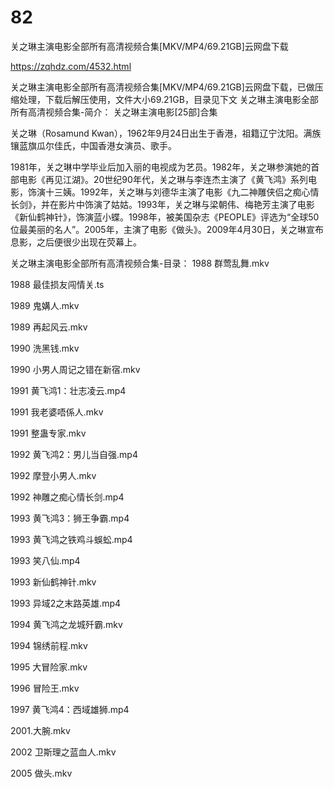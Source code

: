# 82
关之琳主演电影全部所有高清视频合集[MKV/MP4/69.21GB]云网盘下载

https://zqhdz.com/4532.html

关之琳主演电影全部所有高清视频合集[MKV/MP4/69.21GB]云网盘下载，已做压缩处理，下载后解压使用，文件大小69.21GB，目录见下文
关之琳主演电影全部所有高清视频合集-简介：
关之琳主演电影[25部]合集

关之琳（Rosamund Kwan），1962年9月24日出生于香港，祖籍辽宁沈阳。满族镶蓝旗瓜尔佳氏，中国香港女演员、歌手。

1981年，关之琳中学毕业后加入丽的电视成为艺员。1982年，关之琳参演她的首部电影《再见江湖》。20世纪90年代，关之琳与李连杰主演了《黄飞鸿》系列电影，饰演十三姨。1992年，关之琳与刘德华主演了电影《九二神雕侠侣之痴心情长剑》，并在影片中饰演了姑姑。1993年，关之琳与梁朝伟、梅艳芳主演了电影《新仙鹤神针》，饰演蓝小蝶。1998年，被美国杂志《PEOPLE》评选为“全球50位最美丽的名人”。2005年，主演了电影《做头》。2009年4月30日，关之琳宣布息影，之后便很少出现在荧幕上。

关之琳主演电影全部所有高清视频合集-目录：
1988 群莺乱舞.mkv

1988 最佳损友闯情关.ts

1989 鬼媾人.mkv

1989 再起风云.mkv

1990 洗黑钱.mkv

1990 小男人周记之错在新宿.mkv

1991 黄飞鸿1：壮志凌云.mp4

1991 我老婆唔係人.mkv

1991 整蛊专家.mkv

1992 黄飞鸿2：男儿当自强.mp4

1992 摩登小男人.mkv

1992 神雕之痴心情长剑.mp4

1993 黄飞鸿3：狮王争霸.mp4

1993 黄飞鸿之铁鸡斗蜈蚣.mp4

1993 笑八仙.mp4

1993 新仙鹤神针.mkv

1993 异域2之末路英雄.mp4

1994 黄飞鸿之龙城歼霸.mkv

1994 锦绣前程.mkv

1995 大冒险家.mkv

1996 冒险王.mkv

1997 黄飞鸿4：西域雄狮.mp4

2001.大腕.mkv

2002 卫斯理之蓝血人.mkv

2005 做头.mkv
